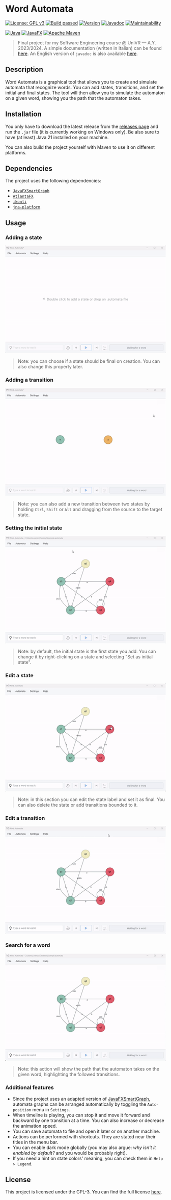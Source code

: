 # Word Automata

[![License: GPL v3](https://img.shields.io/badge/License-GPLv3-blue.svg)](https://www.gnu.org/licenses/gpl-3.0)
[![Build passed](https://img.shields.io/badge/build-passed-brightgreen)]()
[![Version](https://img.shields.io/badge/version-1.0.2-blue)]()
[![Javadoc](https://img.shields.io/badge/javadoc-1.0.2-brightgreen)](https://lorenzodbr.github.io/word-automata)
[![Maintainability](https://img.shields.io/badge/maintainability-A-brightgreen)]()

[![Java](https://img.shields.io/badge/Java-007396?style=for-the-badge&logo=java&logoColor=white)]()
[![JavaFX](https://img.shields.io/badge/javafx-%23FF0000.svg?style=for-the-badge&logo=javafx&logoColor=white)]()
[![Apache Maven](https://img.shields.io/badge/Apache%20Maven-C71A36?style=for-the-badge&logo=Apache%20Maven&logoColor=white)]()

> Final project for my Software Engineering course @ UniVR &mdash; A.Y. 2023/2024. A simple documentation (written in Italian) can be found [here](https://github.com/lorenzodbr/word-automata-doc). An English version of ``javadoc`` is also available [here](https://lorenzodbr.github.io/word-automata/). 

## Description

Word Automata is a graphical tool that allows you to create and simulate automata that recognize words. You can add states, transitions, and set the initial and final states. The tool will then allow you to simulate the automaton on a given word, showing you the path that the automaton takes.

## Installation

You only have to download the latest release from the [releases page](https://github.com/lorenzodbr/word-automata/releases/latest) and run the ``.jar`` file (it is currently working on Windows only). Be also sure to have (at least) Java 21 installed on your machine. 

You can also build the project yourself with Maven to use it on different platforms.

## Dependencies

The project uses the following dependencies:
- [``JavaFXSmartGraph``](https://github.com/brunomnsilva/JavaFXSmartGraph)
- [``AtlantaFX``](https://github.com/mkpaz/atlantafx)
- [``ikonli``](https://mvnrepository.com/artifact/org.kordamp.ikonli/ikonli-javafx)
- [``jna-platform``](https://mvnrepository.com/artifact/net.java.dev.jna/jna-platform)

## Usage

### Adding a state

![Adding a state](res/state.gif)

> Note: you can choose if a state should be final on creation. You can also change this property later.

### Adding a transition

![Adding a transition](res/transition.gif)

> Note: you can also add a new transition between two states by holding ``Ctrl``, ``Shift`` or ``Alt`` and dragging from the source to the target state.

### Setting the initial state

![Setting the initial state](res/initial_state.gif)

> Note: by default, the initial state is the first state you add. You can change it by right-clicking on a state and selecting "Set as initial state".

### Edit a state

![Edit a state](res/edit_state.gif)

> Note: in this section you can edit the state label and set it as final. You can also delete the state or add transitions bounded to it.

### Edit a transition

![Edit a transition](res/edit_transition.gif)

### Search for a word

![Search for a word](res/search.gif)

> Note: this action will show the path that the automaton takes on the given word, highlighting the followed transitions.

### Additional features

- Since the project uses an adapted version of [JavaFXSmartGraph](https://github.com/brunomnsilva/JavaFXSmartGraph), automata graphs can be arranged automatically by toggling the ``Auto-position`` menu in ``Settings``.
- When timeline is playing, you can stop it and move it forward and backward by one transition at a time. You can also increase or decrease the animation speed. 
- You can save automata to file and open it later or on another machine.
- Actions can be performed with shortcuts. They are stated near their titles in the menu bar.
- You can enable dark mode globally (you may also argue: *why isn't it enabled by default?* and you would be probably right).
- If you need a hint on state colors' meaning, you can check them in ``Help > Legend``.

## License

This project is licensed under the GPL-3. You can find the full license [here](LICENSE).
